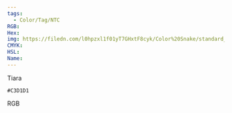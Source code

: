 ```yaml
---
tags:
  - Color/Tag/NTC
RGB:
Hex:
img: https://filedn.com/l0hpzxl1f01yT7GHxtF8cyk/Color%20Snake/standard_csv_to_svg/%23/C3D1D1.svg
CMYK:
HSL:
Name:
---
```

Tiara
```palette
#C3D1D1
```
RGB
